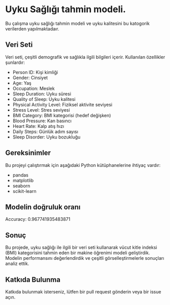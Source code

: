 # Uyku Sağlığı tahmin modeli.

Bu çalışma uyku sağlığı tahmin modeli ve uyku kalitesini bu katogorik verilerden yapılmaktadaır.

## Veri Seti
Veri seti, çeşitli demografik ve sağlıkla ilgili bilgileri içerir. Kullanılan özellikler şunlardır:

- Person ID: Kişi kimliği
- Gender: Cinsiyet
- Age: Yaş
- Occupation: Meslek
- Sleep Duration: Uyku süresi
- Quality of Sleep: Uyku kalitesi
- Physical Activity Level: Fiziksel aktivite seviyesi
- Stress Level: Stres seviyesi
- BMI Category: BMI kategorisi (hedef değişken)
- Blood Pressure: Kan basıncı
- Heart Rate: Kalp atış hızı
- Daily Steps: Günlük adım sayısı
- Sleep Disorder: Uyku bozukluğu

## Gereksinimler
Bu projeyi çalıştırmak için aşağıdaki Python kütüphanelerine ihtiyaç vardır:

- pandas
- matplotlib
- seaborn
- scikit-learn

## Modelin doğruluk oranı

Accuracy: 0.967741935483871

## Sonuç
Bu projede, uyku sağlığı ile ilgili bir veri seti kullanarak vücut kitle indeksi (BMI) kategorisini tahmin eden bir makine öğrenimi modeli geliştirdik. Modelin performansını değerlendirdik ve çeşitli görselleştirmelerle sonuçları analiz ettik.

## Katkıda Bulunma
Katkıda bulunmak isterseniz, lütfen bir pull request gönderin veya bir issue açın.
